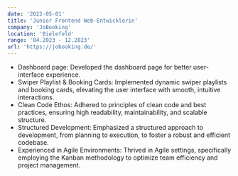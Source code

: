```yaml
---
date: '2022-05-01'
title: 'Junior Frontend Web-Entwicklerin'
company: 'JoBooking'
location: 'Bielefeld'
range: '04.2023 - 12.2023'
url: 'https://jobooking.de/'
---
```


- Dashboard page: Developed the dashboard page for better user-interface experience.
- Swiper Playlist & Booking Cards: Implemented dynamic swiper playlists and booking cards, elevating the user interface with smooth, intuitive interactions.
- Clean Code Ethos: Adhered to principles of clean code and best practices, ensuring high readability, maintainability, and scalable structure.
- Structured Development: Emphasized a structured approach to development, from planning to execution, to foster a robust and efficient codebase.
- Experienced in Agile Environments: Thrived in Agile settings, specifically employing the Kanban methodology to optimize team efficiency and project management.

